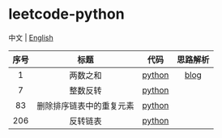 # leetcode-python

中文 | [English](README.md)

| 序号 |           标题           |                          代码                          |                    思路解析                    |
| :--: | :----------------------: | :----------------------------------------------------: | :--------------------------------------------: |
|  1   |         两数之和         |               [python](src/1-two-sum.py)               | [blog](https://sssis.me/leetcode-two-sum.html) |
|  7   |         整数反转         |           [python](src/7-reverse-integer.py)           |                                                |
|  83  | 删除排序链表中的重复元素 | [python](src/83-remove-duplicates-from-sorted-list.py) |                                                |
| 206  |         反转链表         |        [python](src/206-reverse-linked-list.py)        |                                                |

